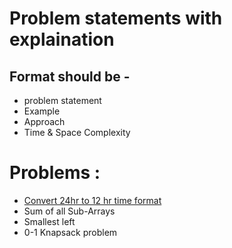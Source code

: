 # Problem statements with explaination 

## Format should be -

- problem statement 
- Example
- Approach 
- Time & Space Complexity

# Problems :
- [Convert 24hr to 12 hr time format](Convert-24hr-time-to-12-hr-time-Format)
- Sum of all Sub-Arrays
- Smallest left
- 0-1 Knapsack problem